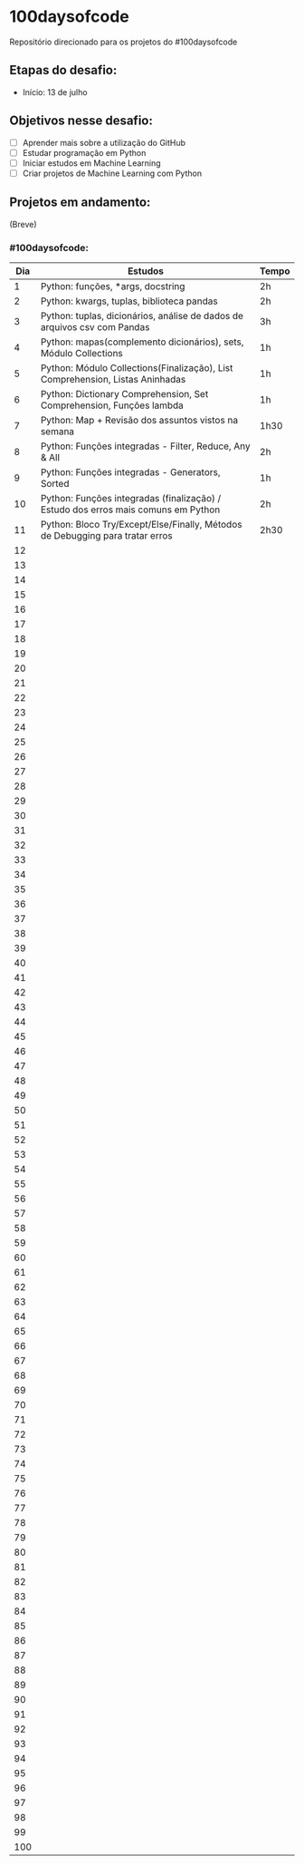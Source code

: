 # 100daysofcode
Repositório direcionado para os projetos do #100daysofcode

## Etapas do desafio:
- Início: 13 de julho

## Objetivos nesse desafio:
- [ ] Aprender mais sobre a utilização do GitHub
- [ ] Estudar programação em Python
- [ ] Iniciar estudos em Machine Learning
- [ ] Criar projetos de Machine Learning com Python

## Projetos em andamento:
(Breve)

### #100daysofcode: 
|Dia|Estudos|Tempo|
| -------- | ----------------- | -------- |
|1|Python: funções, *args, docstring|2h|
|2|Python: kwargs, tuplas, biblioteca pandas|2h|
|3|Python: tuplas, dicionários, análise de dados de arquivos csv com Pandas|3h|
|4|Python: mapas(complemento dicionários), sets, Módulo Collections|1h|
|5|Python: Módulo Collections(Finalização), List Comprehension, Listas Aninhadas|1h|
|6|Python: Dictionary Comprehension, Set Comprehension, Funções lambda|1h|
|7|Python: Map + Revisão dos assuntos vistos na semana|1h30|
|8|Python: Funções integradas - Filter, Reduce, Any & All|2h|
|9|Python: Funções integradas - Generators, Sorted|1h|
|10|Python: Funções integradas (finalização) / Estudo dos erros mais comuns em Python|2h|
|11|Python: Bloco Try/Except/Else/Finally, Métodos de Debugging para tratar erros|2h30|
|12|||
|13|||
|14|||
|15|||
|16|||
|17|||
|18|||
|19|||
|20|||
|21|||
|22|||
|23|||
|24|||
|25|||
|26|||
|27|||
|28|||
|29|||
|30|||
| 31 |  |  |  |
| 32 |  |  |  |
| 33 |  |  |  |
| 34 |  |  |  |
| 35 |  |  |  |
| 36 |  |  |  |
| 37 |  |  |  |
| 38 |  |  |  |
| 39 |  |  |  |
| 40 |  |  |  |
| 41 |  |  |  |
| 42 |  |  |  |
| 43 |  |  |  |
| 44 |  |  |  |
| 45 |  |  |  |
| 46 |  |  |  |
| 47 |  |  |  |
| 48 |  |  |  |
| 49 |  |  |  |
| 50 |  |  |  |
| 51 |  |  |  |
| 52 |  |  |  |
| 53 |  |  |  |
| 54 |  |  |  |
| 55 |  |  |  |
| 56 |  |  |  |
| 57 |  |  |  |
| 58 |  |  |  |
| 59 |  |  |  |
| 60 |  |  |  |
| 61 |  |  |  |
| 62 |  |  |  |
| 63 |  |  |  |
| 64 |  |  |  |
| 65 |  |  |  |
| 66 |  |  |  |
| 67 |  |  |  |
| 68 |  |  |  |
| 69 |  |  |  |
| 70 |  |  |  |
| 71 |  |  |  |
| 72 |  |  |  |
| 73 |  |  |  |
| 74 |  |  |  |
| 75 |  |  |  |
| 76 |  |  |  |
| 77 |  |  |  |
| 78 |  |  |  |
| 79 |  |  |  |
| 80 |  |  |  |
| 81 |  |  |  |
| 82 |  |  |  |
| 83 |  |  |  |
| 84 |  |  |  |
| 85 |  |  |  |
| 86 |  |  |  |
| 87 |  |  |  |
| 88 |  |  |  |
| 89 |  |  |  |
| 90 |  |  |  |
| 91 |  |  |  |
| 92 |  |  |  |
| 93 |  |  |  |
| 94 |  |  |  |
| 95 |  |  |  |
| 96 |  |  |  |
| 97 |  |  |  |
| 98 |  |  |  |
| 99 |  |  |  |
| 100 |  |  |  |
